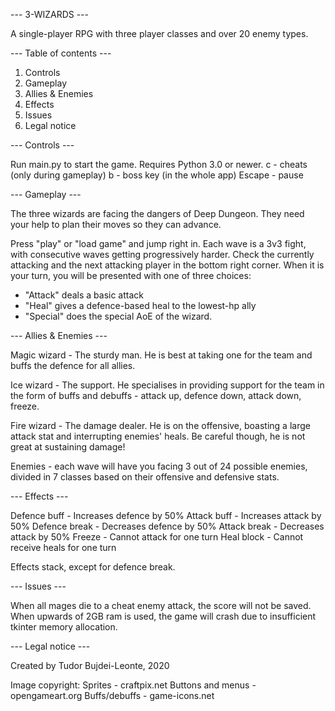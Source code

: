 ---     3-WIZARDS     ---

A single-player RPG with three player classes and over 20 enemy types.

--- Table of contents ---

1. Controls
2. Gameplay
3. Allies & Enemies
4. Effects
5. Issues
6. Legal notice


--- Controls ---

Run main.py to start the game. Requires Python 3.0 or newer.
c - cheats (only during gameplay)
b - boss key (in the whole app)
Escape - pause



--- Gameplay ---

The three wizards are facing the dangers of Deep Dungeon. They need your help to plan their moves so they can advance.

Press "play" or "load game" and jump right in. Each wave is a 3v3 fight, with consecutive waves getting progressively harder. Check the currently attacking and the next attacking player in the bottom right corner.
When it is your turn, you will be presented with one of three choices: 
 - "Attack" deals a basic attack
 - "Heal" gives a defence-based heal to the lowest-hp ally
 - "Special" does the special AoE of the wizard.



--- Allies & Enemies ---

Magic wizard - The sturdy man. He is best at taking one for the team and buffs the defence for all allies.

Ice wizard - The support. He specialises in providing support for the team in the form of buffs and debuffs - attack up, defence down, attack down, freeze.

Fire wizard - The damage dealer. He is on the offensive, boasting a large attack stat and interrupting enemies' heals. Be careful though, he is not great at sustaining damage!

Enemies - each wave will have you facing 3 out of 24 possible enemies, divided in 7 classes based on their offensive and defensive stats.



--- Effects ---

Defence buff - Increases defence by 50%
Attack buff - Increases attack by 50%
Defence break - Decreases defence by 50%
Attack break - Decreases attack by 50%
Freeze - Cannot attack for one turn
Heal block - Cannot receive heals for one turn

Effects stack, except for defence break.


--- Issues ---

When all mages die to a cheat enemy attack, the score will not be saved.
When upwards of 2GB ram is used, the game will crash due to insufficient tkinter memory allocation.

--- Legal notice ---

Created by Tudor Bujdei-Leonte, 2020

Image copyright:
Sprites - craftpix.net
Buttons and menus - opengameart.org
Buffs/debuffs - game-icons.net
